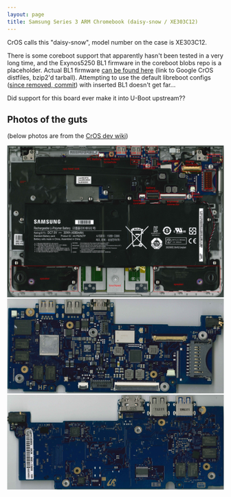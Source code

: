 ```yaml
---
layout: page
title: Samsung Series 3 ARM Chromebook (daisy-snow / XE303C12)
---
```


CrOS calls this "daisy-snow", model number on the case is XE303C12.

There is some coreboot support that apparently hasn't been tested in a very long time,
and the Exynos5250 BL1 firmware in the coreboot blobs repo is a placeholder. Actual
BL1 firmware [can be found here][5250bl1] (link to Google CrOS distfiles, bzip2'd tarball).
Attempting to use the default libreboot configs ([since removed, commit][lbcfg]) with
inserted BL1 doesn't get far...

Did support for this board ever make it into U-Boot upstream??

## Photos of the guts

(below photos are from the [CrOS dev wiki][crdw])

![](./xe303c12-guts.jpg)
![](./xe303c12-mb-bottom.jpg)
![](./xe303c12-mb-top.jpg)

[5250bl1]: http://commondatastorage.googleapis.com/chromeos-localmirror/distfiles/exynos-pre-boot-0.0.2-r8.tbz2
[lbcfg]: https://codeberg.org/libreboot/lbmk/commit/62cf9939042e7adc80b58dc436f2e8335c492767
[crdw]: https://www.chromium.org/chromium-os/developer-information-for-chrome-os-devices/samsung-arm-chromebook/
